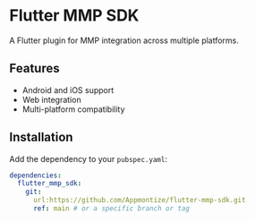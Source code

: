 # Flutter MMP SDK

A Flutter plugin for MMP integration across multiple platforms.

## Features
- Android and iOS support
- Web integration
- Multi-platform compatibility

## Installation
Add the dependency to your `pubspec.yaml`:
```yaml
dependencies:
  flutter_mmp_sdk:
    git:
      url:https://github.com/Appmontize/flutter-mmp-sdk.git
      ref: main # or a specific branch or tag
